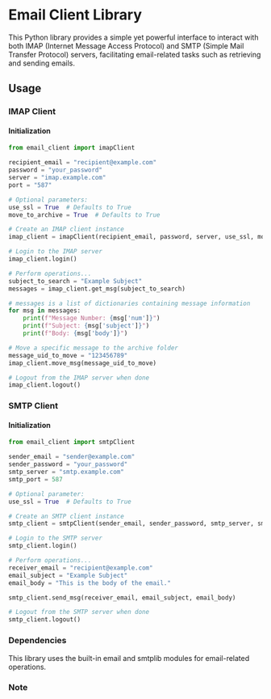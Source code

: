 # Email Client Library

This Python library provides a simple yet powerful interface to interact with both IMAP (Internet Message Access Protocol) and SMTP (Simple Mail Transfer Protocol) servers, facilitating email-related tasks such as retrieving and sending emails.

## Usage

### IMAP Client

#### Initialization

```python
from email_client import imapClient

recipient_email = "recipient@example.com"
password = "your_password"
server = "imap.example.com"
port = "587"

# Optional parameters:
use_ssl = True  # Defaults to True
move_to_archive = True  # Defaults to True

# Create an IMAP client instance
imap_client = imapClient(recipient_email, password, server, use_ssl, move_to_archive)

# Login to the IMAP server
imap_client.login()

# Perform operations...
subject_to_search = "Example Subject"
messages = imap_client.get_msg(subject_to_search)

# messages is a list of dictionaries containing message information
for msg in messages:
    print(f"Message Number: {msg['num']}")
    print(f"Subject: {msg['subject']}")
    print(f"Body: {msg['body']}")

# Move a specific message to the archive folder
message_uid_to_move = "123456789"
imap_client.move_msg(message_uid_to_move)

# Logout from the IMAP server when done
imap_client.logout()
```

### SMTP Client

#### Initialization

```python
from email_client import smtpClient

sender_email = "sender@example.com"
sender_password = "your_password"
smtp_server = "smtp.example.com"
smtp_port = 587

# Optional parameter:
use_ssl = True  # Defaults to True

# Create an SMTP client instance
smtp_client = smtpClient(sender_email, sender_password, smtp_server, smtp_port, use_ssl)

# Login to the SMTP server
smtp_client.login()

# Perform operations...
receiver_email = "recipient@example.com"
email_subject = "Example Subject"
email_body = "This is the body of the email."

smtp_client.send_msg(receiver_email, email_subject, email_body)

# Logout from the SMTP server when done
smtp_client.logout()
```

### Dependencies
This library uses the built-in email and smtplib modules for email-related operations.

### Note
